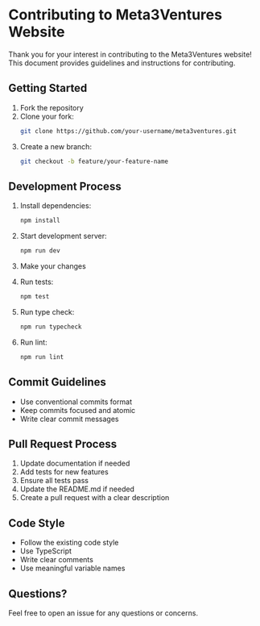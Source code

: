 # Contributing to Meta3Ventures Website

Thank you for your interest in contributing to the Meta3Ventures website! This document provides guidelines and instructions for contributing.

## Getting Started

1. Fork the repository
2. Clone your fork:
   ```bash
   git clone https://github.com/your-username/meta3ventures.git
   ```
3. Create a new branch:
   ```bash
   git checkout -b feature/your-feature-name
   ```

## Development Process

1. Install dependencies:
   ```bash
   npm install
   ```

2. Start development server:
   ```bash
   npm run dev
   ```

3. Make your changes
4. Run tests:
   ```bash
   npm test
   ```

5. Run type check:
   ```bash
   npm run typecheck
   ```

6. Run lint:
   ```bash
   npm run lint
   ```

## Commit Guidelines

- Use conventional commits format
- Keep commits focused and atomic
- Write clear commit messages

## Pull Request Process

1. Update documentation if needed
2. Add tests for new features
3. Ensure all tests pass
4. Update the README.md if needed
5. Create a pull request with a clear description

## Code Style

- Follow the existing code style
- Use TypeScript
- Write clear comments
- Use meaningful variable names

## Questions?

Feel free to open an issue for any questions or concerns.